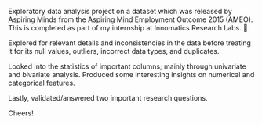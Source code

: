 Exploratory data analysis project on a dataset which was released by Aspiring Minds from the Aspiring Mind Employment Outcome 2015 (AMEO). This is completed as part of my internship at Innomatics Research Labs. 🚀

Explored for relevant details and inconsistencies in the data before treating it for its null values, outliers, incorrect data types, and duplicates.

Looked into the statistics of important columns; mainly through univariate and bivariate analysis. Produced some interesting insights on numerical and categorical features.

Lastly, validated/answered two important research questions.

Cheers!
